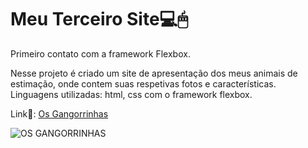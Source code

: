 # Meu Terceiro Site💻🖱
Primeiro contato com a framework Flexbox.

Nesse projeto é criado um site de apresentação dos meus animais de estimação, onde contem suas respetivas fotos e características.<br>
Linguagens utilizadas: html, css com o framework flexbox.

Link🔗: [Os Gangorrinhas](https://gangorra.github.io/Os-Gangorrinhas/)

![OS GANGORRINHAS](https://cdn.discordapp.com/attachments/868299459543592962/896017012537589830/gangorraworld.png) 
